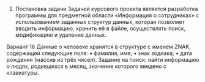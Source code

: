 1.	Постановка задачи
Задачей курсового проекта является разработка программы для предметной области «Информация о сотрудниках» с использованием заданных структур данных, которая позволяет вводить информацию, хранить её в файле, осуществлять поиск, модификацию и удаление данных.

Вариант 16
Данные о человеке хранятся в структуре с именем ZNAK, содержащей следующие поля: 
•	фамилия, имя; 
•	знак зодиака; 
•	дата рождения (массив из трёх чисел). 
Задание на поиск: найти информацию о людях, родившихся в месяц, значение которого введено с клавиатуры.

